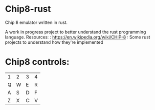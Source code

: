 # Chip8-rust
Chip 8 emulator written in rust.

A work in progress project to better understand the rust programming language.
Resources:
: https://en.wikipedia.org/wiki/CHIP-8
: Some rust projects to understand how they're implemented

# Chip8 controls:
| | | | |
|-|-|-|-|
|1|2|3|4|
|Q|W|E|R|
|A|S|D|F|
|Z|X|C|V|
